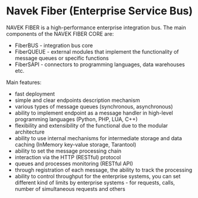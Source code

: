 # Navek Fiber (Enterprise Service Bus)

NAVEK FIBER is a high-performance enterprise integration bus. The main components of the NAVEK FIBER CORE are:
- FiberBUS - integration bus core
- FiberQUEUE - external modules that implement the functionality of message queues or specific functions
- FiberSAPI - connectors to programming languages, data warehouses etc.

Main features:
- fast deployment
- simple and clear endpoints description mechanism
- various types of message queues (synchronous, asynchronous)
- ability to implement endpoint as a message handler in high-level programming languages (Python, PHP, LUA, C++)
- flexibility and extensibility of the functional due to the modular architecture
- ability to use internal mechanisms for intermediate storage and data caching (InMemory key-value storage, Tarantool)
- ability to set the message processing chain
- interaction via the HTTP (RESTful) protocol
- queues and processes monitoring (RESTful API)
- through registration of each message, the ability to track the processing
- ability to control throughput for the enterprise systems, you can set different kind of limits by enterprise systems - for requests, calls, number of simultaneous requests and others
